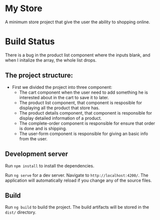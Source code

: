 # My Store
A minimum store project that give the user the ability to shopping online.

# Build Status
There is a bug in the product list component where the inputs blank, and when I initalize the array, the whole list drops.

## The project structure:
- First we divided the project into three component:
    - The cart component when the user need to add something he is interested about in the cart to save it to later. 
    - The product list component, that component is resposible for displaying all the product that store has. 
    - The product details component, that component is responsible for display detailed information of a product. 
    - The complete-order component is responsible for ensure that order is done and is shipping. 
    - The user-form component is responsible for giving an basic info from the user.

## Development server

Run `npm install` to install the dependencies.

Run `ng serve` for a dev server. Navigate to `http://localhost:4200/`. The application will automatically reload if you change any of the source files.

## Build

Run `ng build` to build the project. The build artifacts will be stored in the `dist/` directory.
